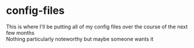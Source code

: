 # config-files
This is where I'll be putting all of my config files over the course of the next few months  
Nothing particularly noteworthy but maybe someone wants it
